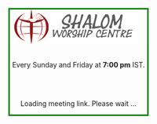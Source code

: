 <html>
<head>
      <meta name="viewport" content="width=device-width, initial-scale=1.0">
      <title>Prayer Meet</title>
      <script src="/assets/js/jquery-1.8.2.min.js"></script>
</head>
<body>
      <style>
.center {
  position: absolute;
  top: 50%;
  left: 50%;
  -ms-transform: translate(-50%, -50%);
  transform: translate(-50%, -50%);
  border: 3px solid green;
  text-align: center;
}
</style>
      <div class="center"><img src='/assets/img/logo.png'><br><br><p>Every Sunday and Friday at <b>7:00 pm</b> IST.</p><br><br>
      <div id="main"><p>Loading meeting link. Please wait ...</p></div>
      </div>
<script>

// Make an AJAX call to Google Script
var request = jQuery.ajax({
      crossDomain: true,
      url: "https://script.google.com/macros/s/AKfycbxGoWfDAFhBF8Ke31IX4CU1pixoEDsJgjPI9w9PUP5sgzMKWQ0/exec?callback=loadData",
      method: "GET",
      dataType: "jsonp"
    });

// load the returned url
  function loadData(e) {
      $('#main').html("<p><a id='link' href='"+e+"'>Click here to open the app</a>,<br> then \'Ask to join\'</p>");
      }
</script>
</body>
</html>
